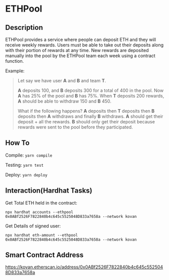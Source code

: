 # ETHPool

## Description

ETHPool provides a service where people can deposit ETH and they will receive weekly rewards.
Users must be able to take out their deposits along with their portion of rewards at any time.
New rewards are deposited manually into the pool by the ETHPool team each week using a contract function.

Example:

> Let say we have user **A** and **B** and team **T**.
>
> **A** deposits 100, and **B** deposits 300 for a total of 400 in the pool. Now **A** has 25% of the pool and **B** has 75%. When **T** deposits 200 rewards, **A** should be able to withdraw 150 and **B** 450.
>
> What if the following happens? **A** deposits then **T** deposits then **B** deposits then **A** withdraws and finally **B** withdraws.
> **A** should get their deposit + all the rewards.
> **B** should only get their deposit because rewards were sent to the pool before they participated.

## How To

Compile: `yarn compile`

Testing: `yarn test`

Deploy: `yarn deploy`

## Interaction(Hardhat Tasks)

Get Total ETH held in the contract: 

`npx hardhat accounts --ethpool 0x0ABf2526F7822840b4c645c5525048D833a7658a --network kovan`

Get Details of signed user:

`npx hardhat eth-amount --ethpool 0x0ABf2526F7822840b4c645c5525048D833a7658a --network kovan`

## Smart Contract Address

https://kovan.etherscan.io/address/0x0ABf2526F7822840b4c645c5525048D833a7658a
